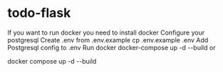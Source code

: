 # todo-flask

If you want to run docker you need to install docker
Configure your postgresql
Create .env from .env.example
cp .env.example .env
Add Postgresql config to .env
Run docker
docker-compose up -d --build
or

docker compose up -d --build
